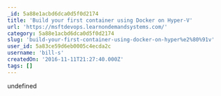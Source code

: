 ```yaml
---
_id: 5a88e1acbd6dca0d5f0d2174
title: 'Build your first container using Docker on Hyper‑V'
url: 'https://msftdevops.learnondemandsystems.com/'
category: 5a88e1acbd6dca0d5f0d2174
slug: 'build-your-first-container-using-docker-on-hyper%e2%80%91v'
user_id: 5a83ce59d6eb0005c4ecda2c
username: 'bill-s'
createdOn: '2016-11-11T21:27:40.000Z'
tags: []
---
```


undefined
